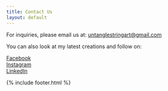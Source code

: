 ```yaml
---
title: Contact Us
layout: default
---
```



For inquiries, please email us at: [untanglestringart@gmail.com](mailto:untanglestringart@gmail.com)

You can also look at my latest creations and follow on:



[Facebook](https://www.facebook.com/UntangleMyStringArt/)<br>
[Instagram](https://www.instagram.com/untanglemystringart/)<br>
[LinkedIn](https://www.linkedin.com/company/untanglemystringart/)

{% include footer.html %}